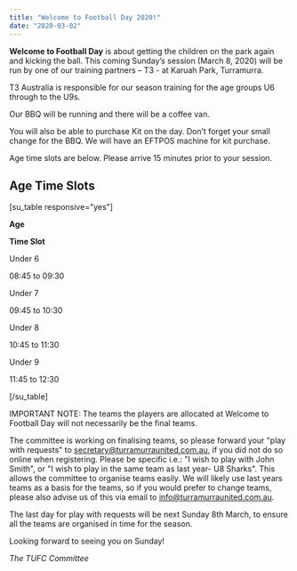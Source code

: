 ```yaml
---
title: "Welcome to Football Day 2020!"
date: "2020-03-02"
---
```


**Welcome to Football Day** is about getting the children on the park again and kicking the ball. This coming Sunday’s session (March 8, 2020) will be run by one of our training partners – T3 - at Karuah Park, Turramurra.

T3 Australia is responsible for our season training for the age groups U6 through to the U9s.

Our BBQ will be running and there will be a coffee van.

You will also be able to purchase Kit on the day. Don’t forget your small change for the BBQ. We will have an EFTPOS machine for kit purchase.

Age time slots are below. Please arrive 15 minutes prior to your session.

## Age Time Slots

\[su\_table responsive="yes"\]

**Age**

**Time Slot**

Under 6

08:45 to 09:30

Under 7

09:45 to 10:30

Under 8

10:45 to 11:30

Under 9

11:45 to 12:30

\[/su\_table\]

IMPORTANT NOTE: The teams the players are allocated at Welcome to Football Day will not necessarily be the final teams.

The committee is working on finalising teams, so please forward your "play with requests" to [secretary@turramurraunited.com.au](mailto:secretary@turramurraunited.com.au), if you did not do so online when registering. Please be specific i.e.: "I wish to play with John Smith", or "I wish to play in the same team as last year- U8 Sharks". This allows the committee to organise teams easily. We will likely use last years teams as a basis for the teams, so if you would prefer to change teams, please also advise us of this via email to info@turramurraunited.com.au.

The last day for play with requests will be next Sunday 8th March, to ensure all the teams are organised in time for the season.

Looking forward to seeing you on Sunday!

_The TUFC Committee_
